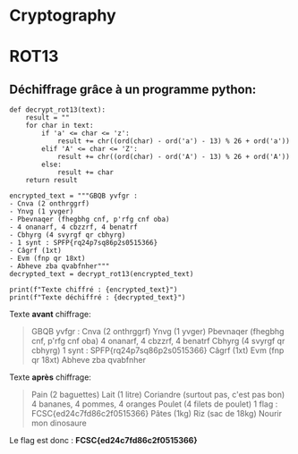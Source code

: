 # Cryptography

# ROT13

## Déchiffrage grâce à un programme python:

```
def decrypt_rot13(text):
    result = ""
    for char in text:
        if 'a' <= char <= 'z':
            result += chr((ord(char) - ord('a') - 13) % 26 + ord('a'))
        elif 'A' <= char <= 'Z':
            result += chr((ord(char) - ord('A') - 13) % 26 + ord('A'))
        else:
            result += char
    return result

encrypted_text = """GBQB yvfgr :
- Cnva (2 onthrggrf)
- Ynvg (1 yvger)
- Pbevnaqer (fhegbhg cnf, p'rfg cnf oba)
- 4 onanarf, 4 cbzzrf, 4 benatrf
- Cbhyrg (4 svyrgf qr cbhyrg)
- 1 synt : SPFP{rq24p7sq86p2s0515366}
- Câgrf (1xt)
- Evm (fnp qr 18xt)
- Abheve zba qvabfnher"""
decrypted_text = decrypt_rot13(encrypted_text)

print(f"Texte chiffré : {encrypted_text}")
print(f"Texte déchiffré : {decrypted_text}")
```

Texte **avant** chiffrage:
> GBQB yvfgr :
> Cnva (2 onthrggrf)
> Ynvg (1 yvger)
> Pbevnaqer (fhegbhg cnf, p'rfg cnf oba)
> 4 onanarf, 4 cbzzrf, 4 benatrf
> Cbhyrg (4 svyrgf qr cbhyrg)
> 1 synt : SPFP{rq24p7sq86p2s0515366}
> Câgrf (1xt)
> Evm (fnp qr 18xt)
> Abheve zba qvabfnher

Texte **après** chiffrage:
> Pain (2 baguettes)
> Lait (1 litre)
> Coriandre (surtout pas, c'est pas bon)
> 4 bananes, 4 pommes, 4 oranges
> Poulet (4 filets de poulet)
> 1 flag : FCSC{ed24c7fd86c2f0515366}
> Pâtes (1kg)
> Riz (sac de 18kg)
> Nourir mon dinosaure

Le flag est donc : **FCSC{ed24c7fd86c2f0515366}**
